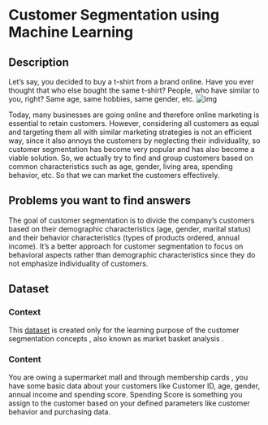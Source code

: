 # Customer Segmentation using Machine Learning
## Description
Let’s say, you decided to buy a t-shirt from a brand online. Have you ever thought that who else bought the same t-shirt? People, who have similar to you, right? Same age, same hobbies, same gender, etc. 
![img](https://github.com/Athari22/CustomerSegmentation/blob/main/Customer%20Segmentation%20using%20Machine%20Learning/segmentation.png)

Today, many businesses are going online and therefore online marketing is essential to retain customers. However, considering all customers as equal and targeting them all with similar marketing strategies is not an efficient way, since it also annoys the customers by neglecting their individuality, so customer segmentation has become very popular and has also become a viable solution. So, we actually try to find and group customers based on common characteristics such as age, gender, living area, spending behavior, etc. So that we can market the customers effectively.

## Problems you want to find answers 
The goal of customer segmentation is to divide the company’s customers based on their demographic characteristics (age, gender, marital status) and their behavior characteristics (types of products ordered, annual income). It’s a better approach for customer segmentation to focus on behavioral aspects rather than demographic characteristics since they do not emphasize individuality of customers.

## Dataset
### Context
This [dataset](https://www.kaggle.com/datasets/vjchoudhary7/customer-segmentation-tutorial-in-python) is created only for the learning purpose of the customer segmentation concepts , also known as market basket analysis .
### Content
You are owing a supermarket mall and through membership cards , you have some basic data about your customers like Customer ID, age, gender, annual income and spending score.
Spending Score is something you assign to the customer based on your defined parameters like customer behavior and purchasing data.
